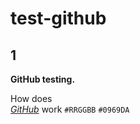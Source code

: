 # test-github
  
## 1

**GitHub testing.**

How does
<br> _[GitHub](https://github.com/)_ work
`#RRGGBB`
`#0969DA`

